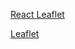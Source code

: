 [React Leaflet](https://react-leaflet.js.org/en/)

[Leaflet](https://leafletjs.com/reference-1.3.0.html)
